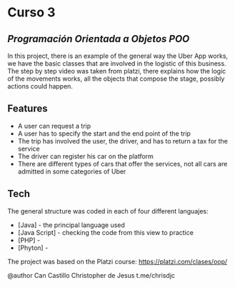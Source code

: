 # Curso 3 
## _Programación Orientada a Objetos POO_

In this project, there is an example of the general way the Uber App works, we have the basic classes that are involved in the logistic of this business.
The step by step video was taken from platzi, there explains how the logic of the movements works, all the objects that compose the stage, possibly actions could happen.

## Features

- A user can request a trip
- A user has to specify the start and the end point of the trip
- The trip has involved the user, the driver, and has to return a tax for the service
- The driver can register his car on the platform
- There are different types of cars that offer the services, not all cars are admitted in some categories of Uber



## Tech

The general structure was coded in each of four different languajes:

- [Java] - the principal language used
- [Java Script] - checking the code from this view to practice
- [PHP] - 
- [Phyton] - 

The project was based on the Platzi course:
https://platzi.com/clases/oop/

@author
Can Castillo Christopher de Jesus
t.me/chrisdjc
